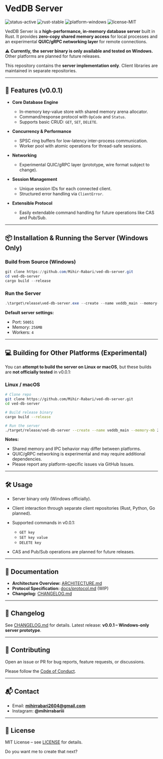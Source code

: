 # VedDB Server

![status-active](https://img.shields.io/badge/status-active-brightgreen)
![rust-stable](https://img.shields.io/badge/rust-stable-orange)
![platform-windows](https://img.shields.io/badge/platform-windows-lightgrey)
![license-MIT](https://img.shields.io/badge/license-MIT-blue)

VedDB Server is a **high-performance, in-memory database server** built in Rust.
It provides **zero-copy shared memory access** for local processes and an experimental **QUIC/gRPC networking layer** for remote connections.

⚠️ **Currently, the server binary is only available and tested on Windows.** Other platforms are planned for future releases.

This repository contains the **server implementation only**. Client libraries are maintained in separate repositories.

---

## 🚀 Features (v0.0.1)

* **Core Database Engine**

  * In-memory key-value store with shared memory arena allocator.
  * Command/response protocol with `OpCode` and `Status`.
  * Supports basic CRUD: `GET`, `SET`, `DELETE`.
* **Concurrency & Performance**

  * SPSC ring buffers for low-latency inter-process communication.
  * Worker pool with atomic operations for thread-safe sessions.
* **Networking**

  * Experimental QUIC/gRPC layer (prototype, wire format subject to change).
* **Session Management**

  * Unique session IDs for each connected client.
  * Structured error handling via `ClientError`.
* **Extensible Protocol**

  * Easily extendable command handling for future operations like CAS and Pub/Sub.

---

## 📦 Installation & Running the Server (Windows Only)

### Build from Source (Windows)

```powershell
git clone https://github.com/Mihir-Rabari/ved-db-server.git
cd ved-db-server
cargo build --release
```

### Run the Server

```powershell
.\target\release\ved-db-server.exe --create --name veddb_main --memory-mb 256 --workers 4 --port 50051 --debug
```

**Default server settings:**

* Port: `50051`
* Memory: `256MB`
* Workers: `4`

---

## 💻 Building for Other Platforms (Experimental)

You can **attempt to build the server on Linux or macOS**, but these builds are **not officially tested** in v0.0.1:

### Linux / macOS

```bash
# Clone repo
git clone https://github.com/Mihir-Rabari/ved-db-server.git
cd ved-db-server

# Build release binary
cargo build --release

# Run the server
./target/release/ved-db-server --create --name veddb_main --memory-mb 256 --workers 4 --port 50051 --debug
```

**Notes:**

* Shared memory and IPC behavior may differ between platforms.
* QUIC/gRPC networking is experimental and may require additional dependencies.
* Please report any platform-specific issues via GitHub Issues.

---

## 🛠 Usage

* Server binary only (Windows officially).
* Client interaction through separate client repositories (Rust, Python, Go planned).
* Supported commands in v0.0.1:

  * `GET key`
  * `SET key value`
  * `DELETE key`
* CAS and Pub/Sub operations are planned for future releases.

---

## 📖 Documentation

* **Architecture Overview:** [ARCHITECTURE.md](ARCHITECTURE.md)
* **Protocol Specification:** [docs/protocol.md](docs/protocol.md) (WIP)
* **Changelog:** [CHANGELOG.md](./CHANGELOG.md)

---

## 📜 Changelog

See [CHANGELOG.md](./CHANGELOG.md) for details.
Latest release: **v0.0.1 – Windows-only server prototype**.

---

## 🤝 Contributing

Open an issue or PR for bug reports, feature requests, or discussions.

Please follow the [Code of Conduct](CODE_OF_CONDUCT.md).

---

## 📬 Contact

* Email: **[mihirrabari2604@gmail.com](mailto:mihirrabari2604@gmail.com)**
* Instagram: **@mihirrabariii**

---

## 📄 License

MIT License – see [LICENSE](LICENSE) for details.

Do you want me to create that next?
